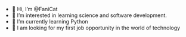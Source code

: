 - 👋 Hi, I’m @FaniCat
- 👀 I’m interested in learning science and software development. 
- 🌱 I’m currently learning Python
- 💞️ I am looking for my first job opportunity in the world of technology


<!---
FaniCat/FaniCat is a ✨ special ✨ repository because its `README.md` (this file) appears on your GitHub profile.
You can click the Preview link to take a look at your changes.
--->
